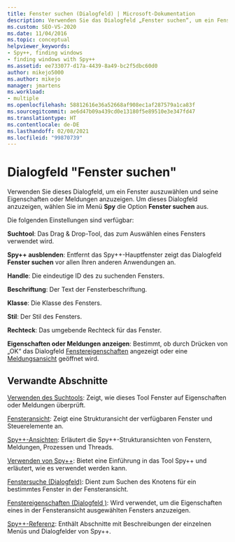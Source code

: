 ```yaml
---
title: Fenster suchen (Dialogfeld) | Microsoft-Dokumentation
description: Verwenden Sie das Dialogfeld „Fenster suchen“, um ein Fenster auszuwählen und dessen Eigenschaften oder Meldungen anzuzeigen.  Dieser Artikel bietet Details zur Verwendung.
ms.custom: SEO-VS-2020
ms.date: 11/04/2016
ms.topic: conceptual
helpviewer_keywords:
- Spy++, finding windows
- finding windows with Spy++
ms.assetid: ee733077-d17a-4439-8a49-bc2f5dbc60d0
author: mikejo5000
ms.author: mikejo
manager: jmartens
ms.workload:
- multiple
ms.openlocfilehash: 58812616e36a52668af908ec1af287579a1ca83f
ms.sourcegitcommit: ae6d47b09a439cd0e13180f5e89510e3e347fd47
ms.translationtype: HT
ms.contentlocale: de-DE
ms.lasthandoff: 02/08/2021
ms.locfileid: "99870739"
---
```

# <a name="find-window-dialog-box"></a>Dialogfeld "Fenster suchen"
Verwenden Sie dieses Dialogfeld, um ein Fenster auszuwählen und seine Eigenschaften oder Meldungen anzuzeigen. Um dieses Dialogfeld anzuzeigen, wählen Sie im Menü **Spy** die Option **Fenster suchen** aus.

 Die folgenden Einstellungen sind verfügbar:

 **Suchtool**: Das Drag & Drop-Tool, das zum Auswählen eines Fensters verwendet wird.

 **Spy++ ausblenden**: Entfernt das Spy++-Hauptfenster zeigt das Dialogfeld **Fenster suchen** vor allen Ihren anderen Anwendungen an.

 **Handle**: Die eindeutige ID des zu suchenden Fensters.

 **Beschriftung**: Der Text der Fensterbeschriftung.

 **Klasse**: Die Klasse des Fensters.

 **Stil**: Der Stil des Fensters.

 **Rechteck**: Das umgebende Rechteck für das Fenster.

 **Eigenschaften oder Meldungen anzeigen**: Bestimmt, ob durch Drücken von „OK“ das Dialogfeld [Fenstereigenschaften](../debugger/window-properties-dialog-box.md) angezeigt oder eine [Meldungsansicht](../debugger/messages-view.md) geöffnet wird.

## <a name="related-sections"></a>Verwandte Abschnitte
 [Verwenden des Suchtools](../debugger/how-to-use-the-finder-tool.md): Zeigt, wie dieses Tool Fenster auf Eigenschaften oder Meldungen überprüft.

 [Fensteransicht](../debugger/windows-view.md): Zeigt eine Strukturansicht der verfügbaren Fenster und Steuerelemente an.

 [Spy++-Ansichten](../debugger/spy-increment-views.md): Erläutert die Spy++-Strukturansichten von Fenstern, Meldungen, Prozessen und Threads.

 [Verwenden von Spy++](../debugger/using-spy-increment.md): Bietet eine Einführung in das Tool Spy++ und erläutert, wie es verwendet werden kann.

 [Fenstersuche (Dialogfeld)](../debugger/window-search-dialog-box.md): Dient zum Suchen des Knotens für ein bestimmtes Fenster in der Fensteransicht.

 [Fenstereigenschaften (Dialogfeld )](../debugger/window-properties-dialog-box.md): Wird verwendet, um die Eigenschaften eines in der Fensteransicht ausgewählten Fensters anzuzeigen.

 [Spy++-Referenz](../debugger/spy-increment-reference.md): Enthält Abschnitte mit Beschreibungen der einzelnen Menüs und Dialogfelder von Spy++.